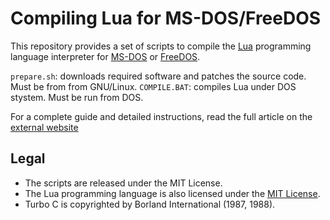 # Compiling Lua for MS-DOS/FreeDOS

This repository provides a set of scripts to compile the [Lua](https://www.lua.org) programming language interpreter for [MS-DOS](https://github.com/microsoft/MS-DOS) or [FreeDOS](https://freedos.org).

`prepare.sh`: downloads required software and patches the source code. Must be from from GNU/Linux.
`COMPILE.BAT`: compiles Lua under DOS stystem. Must be run from DOS. 

For a complete guide and detailed instructions, read the full article on the [external website](https://www.whoop.ee/post/<TODO>)

## Legal

- The scripts are released under the MIT License.
- The Lua programming language is also licensed under the [MIT License](https://www.lua.org/license.html).  
- Turbo C is copyrighted by Borland International (1987, 1988).
